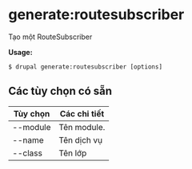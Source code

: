# generate:routesubscriber
Tạo một RouteSubscriber

**Usage:**
```
$ drupal generate:routesubscriber [options]
```

## Các tùy chọn có sẵn
Tùy chọn | Các chi tiết
-------|-------------
--module | Tên module.
--name | Tên dịch vụ
--class | Tên lớp
